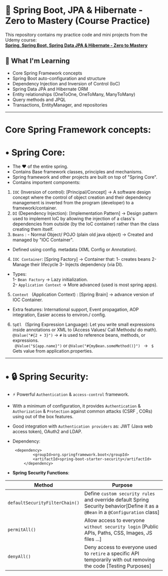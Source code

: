 # 📘 Spring Boot, JPA & Hibernate - Zero to Mastery (Course Practice)

This repository contains my practice code and mini projects from the Udemy course:  
**[Spring, Spring Boot, Spring Data JPA & Hibernate - Zero to Mastery](https://www.udemy.com/course/spring-springboot-jpa-hibernate-zero-to-master/?kw=master+spring+6&src=sac&couponCode=LETSLEARNNOW)**

## 🚀 What I'm Learning

- Core Spring Framework concepts
- Spring Boot auto-configuration and structure
- Dependency Injection and Inversion of Control (IoC)
- Spring Data JPA and Hibernate ORM
- Entity relationships (OneToOne, OneToMany, ManyToMany)
- Query methods and JPQL
- Transactions, EntityManager, and repositories
---

# **Core Spring Framework concepts:**
# **• Spring Core:** 
 - The :heart: of the entire spring. <br />
 - Contains Base framework classes, principles and mechanisms. <br />
 - Spring framework and other projects are built on top of "Spring Core". <br />
 - Contains importent components:  <br />
 1. ```IOC``` (Inversion of control): [Principal/Concept] &rarr; A software design concept where the control of object creation and their dependency management is inverted from the program (developer) to a framework/container. <br />
 2. ```DI``` (Dependency Injection): [Implementation Pattern] &rarr; Design pattern used to implement IoC by allowing the injection of a class's dependencies from outside (by the IoC container) rather than the class creating them itself. <br />
 3. ```Beans``` : - Normal Object/ POJO (plain old java object) &rarr; Created and managed by "IOC Container". <br />
 - Defined using config. metadata (XML Config or Annotation). <br />
 4. ```IOC Container```: [Spring Factory] &rarr; Container that: 1- creates beans 2- Manage their lifecycle 3- Injects dependency (via DI). <br />
   - Types: <br />
   1- ```Bean Factory``` &rarr; Lazy initialization. <br />
   2- ```Application Context``` &rarr; More advanced (used is most spring apps). <br />
 5. ```Context ``` (Application Context) : [Spring Brain] &rarr; advance version of IOC Container. <br />
   - Extra features: International support, Event propagation, AOP integration, Easier access to environ./ config. <br />
 6. ```SpEl ``` (Spring Expression Language): Let you write small expressions inside annotations or XML to (Access Values/ Call Methods/ do math). <br />
   ``` @Value("#{2 + 3}") ``` &rarr; ```#``` is used to reference beans, methods, or expressions. <br />
  ``` @Value("${app.name}")``` or ```@Value("#{myBean.someMethod()}") ``` &rarr; ``` $``` Gets value from application.properties. <br />

___

 # **• 🔒 Spring Security:** 
 - :zap: Powerful ```Authentication``` & ```access-control``` framework. <br />
 - With a minimum of configuration, it provides ```Authentication``` & ```Authorization``` & ```Protection``` against common attacks (CSRF , CORs) using out of the box features. <br />
 - Good integration with ```Authentication providers``` as: JWT (Java web access token), OAuth2 and LDAP. <br />
 - Dependency:
   ```
  	<dependency>
			<groupId>org.springframework.boot</groupId>
			<artifactId>spring-boot-starter-security</artifactId>
		</dependency>
   ```

-  **Spring Security Functions**: <br />

| Method        | Purpose                                                                                                                                          | 
|---------------|--------------------------------------------------------------------------------------------------------------------------------------------------|
| `defaultSecurityFilterChain()` | Define `custom security rules` and override default Spring Security behavior[Define it as a `@Bean` in a `@Configuration` class]|
| `permitAll()` | Allow access to everyone `without security login` [Public APIs, Paths, CSS, Images, JS files ...]                                                |
| `denyAll()`   | Deny access to everyone used to `retire` a specific API temporarily with out removing the code [Testing Purposes]                                |


